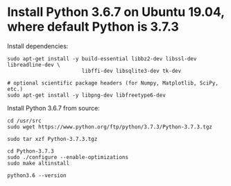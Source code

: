 # Install Python 3.6.7 on Ubuntu 19.04, where default Python is 3.7.3

Install dependencies:

    sudo apt-get install -y build-essential libbz2-dev libssl-dev libreadline-dev \
                            libffi-dev libsqlite3-dev tk-dev

    # optional scientific package headers (for Numpy, Matplotlib, SciPy, etc.)
    sudo apt-get install -y libpng-dev libfreetype6-dev  

Install Python 3.6.7 from source:

    cd /usr/src
    sudo wget https://www.python.org/ftp/python/3.7.3/Python-3.7.3.tgz
    
    sudo tar xzf Python-3.7.3.tgz

    cd Python-3.7.3
    sudo ./configure --enable-optimizations
    sudo make altinstall

    python3.6 --version
